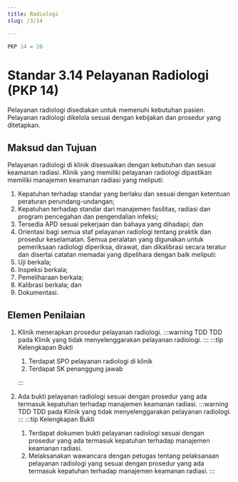 ```yaml
---
title: Radiologi
slug: /3/14

---
```



``` js [Nilai]
PKP 14 = 20

```
# Standar 3.14 Pelayanan Radiologi (PKP 14)  
Pelayanan radiologi disediakan untuk memenuhi kebutuhan pasien. Pelayanan radiologi dikelola sesuai dengan kebijakan dan prosedur yang ditetapkan. 
## 	Maksud dan Tujuan  
Pelayanan radiologi di klinik disesuaikan dengan kebutuhan dan sesuai keamanan radiasi. Klinik yang memiliki pelayanan radiologi dipastikan memiliki manajemen keamanan radiasi yang meliputi: 
1. Kepatuhan terhadap standar yang berlaku dan sesuai dengan ketentuan peraturan perundang-undangan; 
2. Kepatuhan terhadap standar dari manajemen fasilitas, radiasi dan program pencegahan dan pengendalian infeksi; 
3. Tersedia APD sesuai pekerjaan dan bahaya yang dihadapi; dan 
4. Orientasi bagi semua staf pelayanan radiologi tentang praktik dan prosedur keselamatan. 
Semua peralatan yang digunakan untuk pemeriksaan radiologi diperiksa, dirawat, dan dikalibrasi secara teratur dan disertai catatan memadai yang dipelihara dengan baik meliputi: 
1. Uji berkala; 
2. Inspeksi berkala; 
3. Pemeliharaan berkala; 
4. Kalibrasi berkala; dan 
5. Dokumentasi. 
## Elemen Penilaian 
1. Klinik menerapkan prosedur pelayanan radiologi. 
   :::warning TDD
   TDD pa­da Kli­nik yang ti­dak me­nye­leng­ga­rak­an pe­la­yan­an ra­di­o­lo­gi.
   :::
   :::tip Kelengkapan Bukti
   1. Terdapat SPO pelayanan radiologi di klinik 
   2. Terdapat 	SK 	penanggung 	jawab 
  
   ::: 
2. Ada bukti pelayanan radiologi sesuai dengan prosedur yang ada termasuk kepatuhan terhadap manajemen keamanan radiasi. 
   :::warning TDD
   TDD pa­da Kli­nik yang ti­dak me­nye­leng­ga­rak­an pe­la­yan­an ra­di­o­lo­gi.
   :::
   :::tip Kelengkapan Bukti
   1. Terdapat dokumen bukti pelayanan radiologi sesuai dengan prosedur yang ada termasuk kepatuhan terhadap manajemen keamanan radiasi. 
   2. Melaksanakan wawancara dengan petugas tentang pelaksanaan pelayanan radiologi yang sesuai dengan prosedur yang ada termasuk kepatuhan terhadap manajemen keamanan radiasi. 
   ::: 
 

